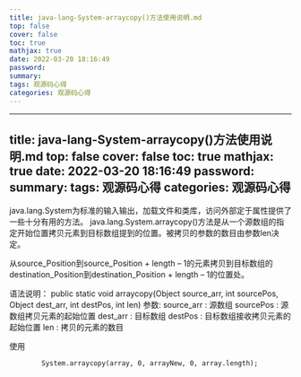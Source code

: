 ```yaml
---
title: java-lang-System-arraycopy()方法使用说明.md
top: false
cover: false
toc: true
mathjax: true
date: 2022-03-20 18:16:49
password:
summary:
tags: 观源码心得
categories: 观源码心得
---
```

---
title: java-lang-System-arraycopy()方法使用说明.md
top: false
cover: false
toc: true
mathjax: true
date: 2022-03-20 18:16:49
password:
summary:
tags: 观源码心得
categories: 观源码心得
---

java.lang.System为标准的输入输出，加载文件和类库，访问外部定于属性提供了一些十分有用的方法。 java.lang.System.arraycopy()方法是从一个源数组的指定开始位置拷贝元素到目标数组提到的位置。被拷贝的参数的数目由参数len决定。

从source_Position到source_Position + length – 1的元素拷贝到目标数组的destination_Position到destination_Position + length – 1的位置处。

语法说明：
public static void arraycopy(Object source_arr, int sourcePos, Object dest_arr, int destPos, int len)
参数: 
source_arr : 源数组
    sourcePos : 源数组拷贝元素的起始位置
dest_arr : 目标数组
destPos : 目标数组接收拷贝元素的起始位置
len : 拷贝的元素的数目


使用
~~~
        System.arraycopy(array, 0, arrayNew, 0, array.length);
~~~
